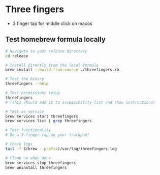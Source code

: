 # Three fingers

- 3 finger tap for middle click on macos

## Test homebrew formula locally

```bash
# Navigate to your release directory
cd release

# Install directly from the local formula
brew install --build-from-source ./threefingers.rb

# Test the binary
threefingers --help

# Test permissions setup
threefingers
# (This should add it to accessibility list and show instructions)

# Test as service
brew services start threefingers
brew services list | grep threefingers

# Test functionality
# Do a 3-finger tap on your trackpad!

# Check logs
tail -f $(brew --prefix)/var/log/threefingers.log

# Clean up when done
brew services stop threefingers
brew uninstall threefingers
```